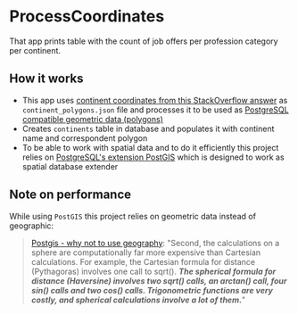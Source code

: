 # ProcessCoordinates

That app prints table with the count of job offers per profession category per continent.

## How it works

* This app uses [continent coordinates from this StackOverflow answer](https://stackoverflow.com/questions/13905646/get-the-continent-given-the-latitude-and-longitude) as `continent_polygons.json` file and processes it to be used as [PostgreSQL compatible geometric data (polygons)](https://www.postgresql.org/docs/9.2/functions-geometry.html)
* Creates `continents` table in database and populates it with continent name and correspondent polygon
* To be able to work with spatial data and to do it efficiently this project relies on [PostgreSQL's extension PostGIS](https://postgis.net/) which is designed to work as spatial database extender

## Note on performance

While using `PostGIS` this project relies on geometric data instead of geographic:

> [Postgis - why not to use geography](https://postgis.net/workshops/postgis-intro/geography.html#why-not-use-geography): "Second, the calculations on a sphere are computationally far more expensive than Cartesian calculations. For example, the Cartesian formula for distance (Pythagoras) involves one call to sqrt(). ***The spherical formula for distance (Haversine) involves two sqrt() calls, an arctan() call, four sin() calls and two cos() calls. Trigonometric functions are very costly, and spherical calculations involve a lot of them.***"